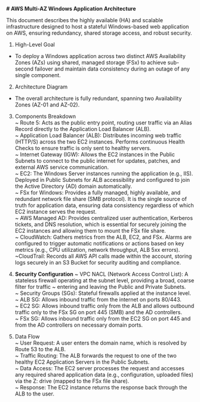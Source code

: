 **# AWS Multi-AZ Windows Application Architecture**

This document describes the highly available (HA) and scalable infrastructure designed to host a stateful Windows-based web application on AWS, ensuring redundancy, shared storage access, and robust security.  

1. High-Level Goal  
- To deploy a Windows application across two distinct AWS Availability Zones (AZs) using shared, managed storage (FSx) to achieve sub-second failover and maintain data consistency during an outage of any single component.   

2. Architecture Diagram   
- The overall architecture is fully redundant, spanning two Availability Zones (AZ-01 and AZ-02).   

3. Components Breakdown   
   ~ Route 5: Acts as the public entry point, routing user traffic via an Alias Record directly to the Application Load Balancer (ALB).   
   ~ Application Load Balancer (ALB): Distributes incoming web traffic (HTTP/S) across the two EC2 instances. Performs continuous Health Checks to ensure traffic is only sent to healthy servers.   
   ~ Internet Gateway (IGW): Allows the EC2 instances in the Public Subnets to connect to the public internet for updates, patches, and external AWS service communication.   
   ~ EC2: The Windows Server instances running the application (e.g., IIS). Deployed in Public Subnets for ALB accessibility and configured to join the Active Directory (AD) domain automatically.   
   ~ FSx for Windows: Provides a fully managed, highly available, and redundant network file share (SMB protocol). It is the single source of truth for application data, ensuring data consistency regardless of which EC2 instance serves the request.   
   ~ AWS Managed AD: Provides centralized user authentication, Kerberos tickets, and DNS resolution, which is essential for securely joining the EC2 instances and allowing them to mount the FSx file share.    
   ~ CloudWatch: Gathers metrics from the ALB, EC2, and FSx. Alarms are configured to trigger automatic notifications or actions based on key metrics (e.g., CPU utilization, network throughput, ALB 5xx errors).    
   ~CloudTrail: Records all AWS API calls made within the account, storing logs securely in an S3 Bucket for security auditing and compliance.    

5. **Security Configuration**
   ~ VPC NACL (Network Access Control List): A stateless firewall operating at the subnet level, providing a broad, coarse filter for traffic ~ entering and leaving the Public and Private Subnets.    
   ~ Security Groups (SGs): Stateful firewalls applied at the instance level.    
   ~ ALB SG: Allows inbound traffic from the internet on ports 80/443.     
   ~ EC2 SG: Allows inbound traffic only from the ALB and allows outbound traffic only to the FSx SG on port 445 (SMB) and the AD controllers.    
   ~ FSx SG: Allows inbound traffic only from the EC2 SG on port 445 and from the AD controllers on necessary domain ports.    

5. Data Flow   
~ User Request: A user enters the domain name, which is resolved by Route 53 to the ALB.    
~ Traffic Routing: The ALB forwards the request to one of the two healthy EC2 Application Servers in the Public Subnets.     
~ Data Access: The EC2 server processes the request and accesses any required shared application data (e.g., configuration, uploaded files) via the Z: drive (mapped to the FSx file share).    
~ Response: The EC2 instance returns the response back through the ALB to the user.     
